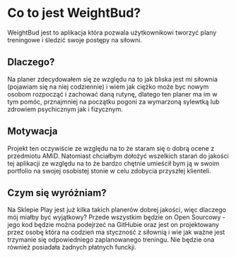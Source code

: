 # Co to jest WeightBud?

WeightBud jest to aplikacja która pozwala użytkownikowi tworzyć plany treningowe i śledzić swoje postępy na siłowni.

## Dlaczego?

Na planer zdecydowałem się ze względu na to jak bliska jest mi siłownia (pojawiam się na niej codziennie) i wiem jak ciężko może byc nowym osobom rozpocząć i zachować daną rutynę, dlatego ten planer ma im w tym pomóc, prznajmniej na początku pogoni za wymarzoną sylewtką lub zdrowiem psychicznym jak i fizycznym.

## Motywacja

Projekt ten oczywiście ze względu na to że staram się o dobrą ocene z przedmiotu AMiD.
Natomiast chciałbym dołożyć wszelkich starań do jakości tej aplikacji ze względu na to że bardzo chętnie umieścił bym ją w swoim portfolio na swojej osobistej stonie w celu zdobycia przyszłej klienteli.

## Czym się wyróżniam?

Na Sklepie Play jest już kilka takich planerów dobrej jakości, więc dlaczego mój miałby być wyjątkowy? Przede wszystkim będzie on Open Sourcowy - jego kod będzie można podejrzeć na GitHubie oraz jest on projektowany przez osobę która na codzień ma styczność z siłownią i wie jak ważne jest trzymanie się odpowiedniego zaplanowanego treningu. Nie będzie ona również posiadała żadnych płatnych funckji.
